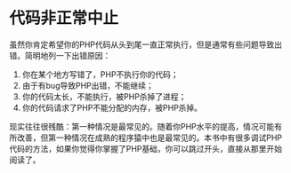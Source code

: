 # 代码非正常中止

虽然你肯定希望你的PHP代码从头到尾一直正常执行，但是通常有些问题导致出错。简明地列一下出错原因：

1. 你在某个地方写错了，PHP不执行你的代码；
2. 由于有bug导致PHP出错，不能继续；
3. 你的代码太长，不能执行，被PHP杀掉了进程；
4. 你的代码请求了PHP不能分配的内存，被PHP杀掉。

现实往往很残酷：第一种情况是最常见的。随着你PHP水平的提高，情况可能有所改善，但第一种情况在成熟的程序猿中也是最常见的。本书中有很多调试PHP代码的方法，如果你觉得你掌握了PHP基础，你可以跳过开头，直接从那里开始阅读了。
